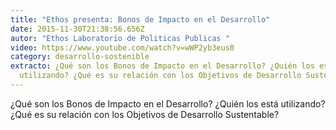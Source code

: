 ```yaml
---
title: "Ethos presenta: Bonos de Impacto en el Desarrollo"
date: 2015-11-30T21:38:56.656Z
autor: "Ethos Laboratorio de Politicas Publicas "
video: https://www.youtube.com/watch?v=wWP2yb3eus0
category: desarrollo-sostenible
extracto: ¿Qué son los Bonos de Impacto en el Desarrollo? ¿Quién los está
  utilizando? ¿Qué es su relación con los Objetivos de Desarrollo Sustentable?
---
```

¿Qué son los Bonos de Impacto en el Desarrollo? ¿Quién los está utilizando? ¿Qué es su relación con los Objetivos de Desarrollo Sustentable?